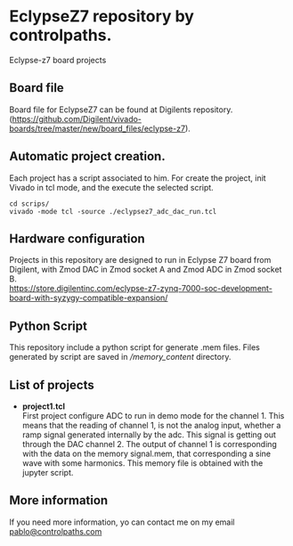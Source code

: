 # EclypseZ7 repository by controlpaths.

Eclypse-z7 board projects

## Board file
Board file for EclypseZ7 can be found at Digilents repository. (https://github.com/Digilent/vivado-boards/tree/master/new/board_files/eclypse-z7).

## Automatic project creation.
Each project has a script associated to him. For create the project, init Vivado in tcl mode, and the execute the selected script.

```
cd scrips/
vivado -mode tcl -source ./eclypsez7_adc_dac_run.tcl
```
## Hardware configuration
Projects in this repository are designed to run in Eclypse Z7 board from Digilent, with Zmod DAC in Zmod socket A and Zmod ADC in Zmod socket B.  
https://store.digilentinc.com/eclypse-z7-zynq-7000-soc-development-board-with-syzygy-compatible-expansion/

## Python Script
This repository include a python script for generate .mem files. Files generated by script are saved in */memory_content* directory.

## List of projects
- **project1.tcl**  
First project configure ADC to run in demo mode for the channel 1. This means that the reading of channel 1, is not the analog input, whether a ramp signal generated internally by the adc. This signal is getting out through the DAC channel 2. The output of channel 1 is corresponding with the data on the memory signal.mem, that corresponding a sine wave with some harmonics. This memory file is obtained with the jupyter script.

## More information
If you need more information, yo can contact me on my email pablo@controlpaths.com
